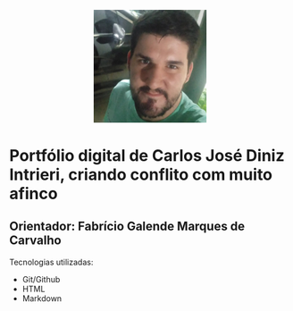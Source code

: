 <p align="center">
<img src="img-carlos.jpg" alt="Carlos José" width=40%>
</p>

<h1>Portfólio digital de Carlos José Diniz Intrieri, criando conflito com muito afinco</h1>

<h2>Orientador: Fabrício Galende Marques de Carvalho</h2>
<div>Tecnologias utilizadas:
<ul>
<li>Git/Github</li>
<li>HTML</li>
<li>Markdown</li>
    